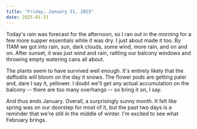 ```yaml
---
title: "Friday, January 31, 2025"
date: 2025-01-31
---
```


Today's rain was forecast for the afternoon, so I ran out in the morning for a few more supper essentials while it was dry.  I just about made it too.  By 11AM we got into rain, sun, dark clouds, some wind, more rain, and on and on.  After sunset, it was just wind and rain, rattling our balcony windows and throwing empty watering cans all about.  

The plants seem to have survived well enough.  It's entirely likely that the daffodils will bloom on the day it snows.  The flower pods are getting paler and, dare I say it, yellower.  I doubt we'll get any actual accumulation on the balcony -- there are too many overhangs -- so bring it on, I say. 

And thus ends January.  Overall, a surprisingly sunny month.  It felt like spring was on our doorstep for most of it, but the past two days is a reminder that we're still in the middle of winter. I'm excited to see what February brings. 
